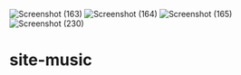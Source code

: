 ![Screenshot (163)](https://github.com/Negisa-kh/site-music/assets/139978798/dc5e37a4-2cb9-4d54-b77c-9d47c0c376b7)
![Screenshot (164)](https://github.com/Negisa-kh/site-music/assets/139978798/dc6f06e3-b860-4c2f-8996-083f5078d3c1)
![Screenshot (165)](https://github.com/Negisa-kh/site-music/assets/139978798/e906c1da-40de-4f6c-96dc-d84ff07da20e)
![Screenshot (230)](https://github.com/Negisa-kh/site-music/assets/139978798/da43a490-2edd-40a5-ac40-9c33a2d4ba89)
# site-music
